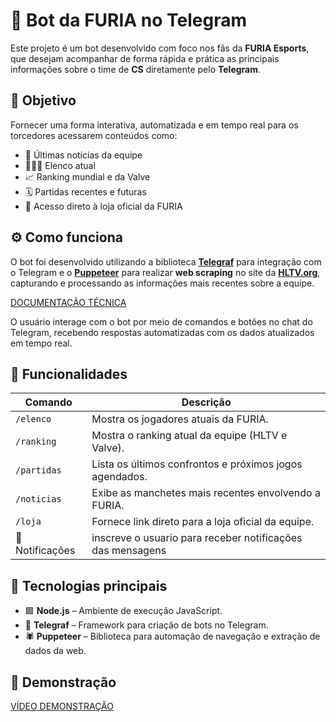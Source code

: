 # 🐾 Bot da FURIA no Telegram

Este projeto é um bot desenvolvido com foco nos fãs da **FURIA Esports**, que desejam acompanhar de forma rápida e prática as principais informações sobre o time de **CS** diretamente pelo **Telegram**.

## 🎯 Objetivo

Fornecer uma forma interativa, automatizada e em tempo real para os torcedores acessarem conteúdos como:

- 📰 Últimas notícias da equipe  
- 🧑‍🤝‍🧑 Elenco atual  
- 📈 Ranking mundial e da Valve  
- 🗓️ Partidas recentes e futuras  
- 🛒 Acesso direto à loja oficial da FURIA  

## ⚙️ Como funciona

O bot foi desenvolvido utilizando a biblioteca **[Telegraf](https://telegraf.js.org/)** para integração com o Telegram e o **[Puppeteer](https://pptr.dev/)** para realizar **web scraping** no site da **[HLTV.org](https://www.hltv.org/)**, capturando e processando as informações mais recentes sobre a equipe.

[DOCUMENTAÇÃO TÉCNICA](https://drive.google.com/file/d/1QLe1zRTa5mzox11iVcJ0DIeeTFEKbpfg/view?usp=drive_link)

O usuário interage com o bot por meio de comandos e botões no chat do Telegram, recebendo respostas automatizadas com os dados atualizados em tempo real.

## 📌 Funcionalidades

| Comando         | Descrição                                                                      |
|-----------------|----------------------------------------------------------------------------------|
| `/elenco`       | Mostra os jogadores atuais da FURIA.                                            |
| `/ranking`      | Mostra o ranking atual da equipe (HLTV e Valve).                                |
| `/partidas`     | Lista os últimos confrontos e próximos jogos agendados.                         |
| `/noticias`     | Exibe as manchetes mais recentes envolvendo a FURIA.                            |
| `/loja`         | Fornece link direto para a loja oficial da equipe.                              |
| 🔔 Notificações | inscreve o usuario para receber notificações das mensagens |

## 🧠 Tecnologias principais

- 🟩 **Node.js** – Ambiente de execução JavaScript.  
- 🤖 **Telegraf** – Framework para criação de bots no Telegram.  
- 🕷️ **Puppeteer** – Biblioteca para automação de navegação e extração de dados da web.  

## 🎥 Demonstração

[VÍDEO DEMONSTRAÇÃO](https://drive.google.com/file/d/13S-oWuSBgOOkH_FNTa8G1yNSJab7R3VT/view?usp=drive_link)
